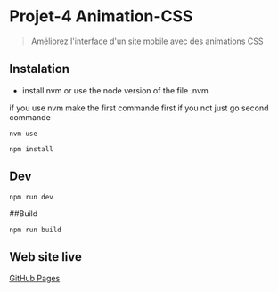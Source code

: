 # Projet-4 Animation-CSS
> Améliorez l'interface d'un site mobile avec des animations CSS

## Instalation 
- install nvm  or use the node version of the file .nvm 

if you use nvm  make the first commande first if you not just go second commande 
```
nvm use
```

```
npm install
```
## Dev
```
npm run dev
```

##Build
```
npm run build
```
## Web site live

[GitHub Pages](https://buens18k.github.io/Projet4_animation-CSS/)
